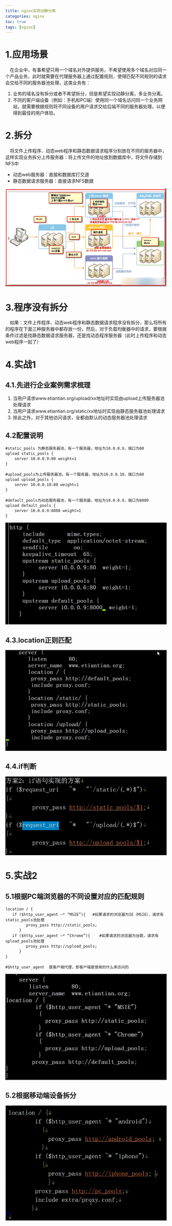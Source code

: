 ```yaml
---
title: nginx实现动静分离
categories: nginx   
toc: true  
tags: [nginx]
---
```




# 1.应用场景

&emsp;在企业中，有事希望只用一个域名对外提供服务，不希望使用多个域名对应同一个产品业务，此时就需要在代理服务器上通过配置规则，使得匹配不同规则的请求会交给不同的服务器池处理，这类业务有：

1. 业务的域名没有拆分或者不希望拆分，但是希望实现动静分离，多业务分离。
2. 不同的客户端设备（例如：手机和PC端）使用同一个域名访问同一个业务网站，就需要根据规则将不同设备的用户请求交给后端不同的服务器处理，以便得到最佳的用户体验。


# 2.拆分

&emsp;将文件上传程序、动态web程序和静态数据请求程序分别放在不同的服务器中，这样实现业务拆分上传服务器：将上传文件的地址放到数据库中，将文件存储到NFS中

* 动态web服务器：直接和数据库打交道
* 静态数据请求服务器：直接请求NFS数据

![图片来自老男孩](../img/linux/nginx/static-dam/1.png)

 

# 3.程序没有拆分
&emsp;如果：文件上传程序、动态web程序和静态数据请求程序没有拆分，那么将所有的程序在下面三种服务器中都存放一份，然后，对于负载均衡器中的请求，要根据条件过滤是找静态数据请求服务器，还是找动态程序服务器（此时上传程序和动态web程序一起了）

# 4.实战1
## 4.1.先进行企业案例需求梳理
1. 当用户请求www.etiantian.org/upload/xx地址时实现由upload上传服务器池处理请求
2. 当用户请求www.etiantian.org/static/xx地址时实现由静态服务器池处理请求
3. 除此之外，对于其他访问请求，全都由默认的动态服务器池处理请求


## 4.2配置说明
```
#static_pools 为静态服务器池，有一个服务器，地址为10.0.0.9，端口为80
upload static_pools {
    server 10.0.0.9:80 weight=1
}

#upload_pools为上传服务器池，有一个服务器，地址为10.0.0.10，端口为80
upload upload_pools {
    server 10.0.0.10:80 weight=1
}

#default_pools为动态服务器池，有一个服务器，地址为10.0.0.9，端口为8000
upload default_pools {
    server 10.0.0.9:8000 weight=1
}

```
![](../img/linux/nginx/static-dam/2.png)


## 4.3.location正则匹配

![](../img/linux/nginx/static-dam/3.png)


## 4.4.if判断

![](../img/linux/nginx/static-dam/4.png)


# 5.实战2

## 5.1根据PC端浏览器的不同设置对应的匹配规则
```
location / {
   if ($http_user_agent ~* “MSIE”){   #如果请求的浏览器为IE（MSIE），请求有static_pools池处理
         proxy_pass http://static_pools;
      }
   if ($http_user_agent ~* “Chrome”){    #如果请求的浏览器为谷歌，请求有upload_pools池处理
         proxy_pass http://upload_pools;
      }
}
 
#$http_user_agent  是客户端代理，即客户端是使用的什么来访问的

```

![](../img/linux/nginx/static-dam/5.png)


## 5.2根据移动端设备拆分

![](../img/linux/nginx/static-dam/6.png)
